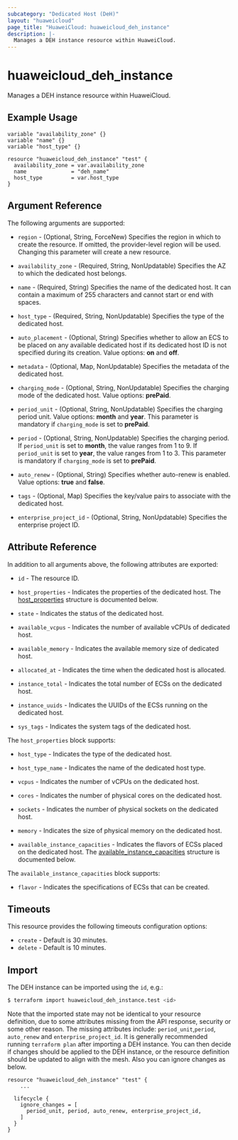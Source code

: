 ```yaml
---
subcategory: "Dedicated Host (DeH)"
layout: "huaweicloud"
page_title: "HuaweiCloud: huaweicloud_deh_instance"
description: |-
  Manages a DEH instance resource within HuaweiCloud.
---
```


# huaweicloud_deh_instance

Manages a DEH instance resource within HuaweiCloud.

## Example Usage

```hcl
variable "availability_zone" {}
variable "name" {}
variable "host_type" {}

resource "huaweicloud_deh_instance" "test" {
  availability_zone = var.availability_zone
  name              = "deh_name"
  host_type         = var.host_type
}
```

## Argument Reference

The following arguments are supported:

* `region` - (Optional, String, ForceNew) Specifies the region in which to create the resource.
  If omitted, the provider-level region will be used. Changing this parameter will create a new resource.

* `availability_zone` - (Required, String, NonUpdatable) Specifies the AZ to which the dedicated host belongs.

* `name` - (Required, String) Specifies the name of the dedicated host. It can contain a maximum of 255 characters and
  cannot start or end with spaces.

* `host_type` - (Required, String, NonUpdatable) Specifies the type of the dedicated host.

* `auto_placement` - (Optional, String) Specifies whether to allow an ECS to be placed on any available dedicated host if
  its dedicated host ID is not specified during its creation. Value options: **on** and **off**.

* `metadata` - (Optional, Map, NonUpdatable) Specifies the metadata of the dedicated host.

* `charging_mode` - (Optional, String, NonUpdatable) Specifies the charging mode of the dedicated host. Value options:
  **prePaid**.

* `period_unit` - (Optional, String, NonUpdatable) Specifies the charging period unit. Value options: **month** and
  **year**. This parameter is mandatory if `charging_mode` is set to **prePaid**.

* `period` - (Optional, String, NonUpdatable) Specifies the charging period.
  If `period_unit` is set to **month**, the value ranges from 1 to 9.
  If `period_unit` is set to **year**, the value ranges from 1 to 3.
  This parameter is mandatory if `charging_mode` is set to **prePaid**.

* `auto_renew` - (Optional, String) Specifies whether auto-renew is enabled. Value options: **true** and **false**.

* `tags` - (Optional, Map) Specifies the key/value pairs to associate with the dedicated host.

* `enterprise_project_id` - (Optional, String, NonUpdatable) Specifies the enterprise project ID.

## Attribute Reference

In addition to all arguments above, the following attributes are exported:

* `id` - The resource ID.

* `host_properties` - Indicates the properties of the dedicated host.
  The [host_properties](#host_properties_struct) structure is documented below.

* `state` - Indicates the status of the dedicated host.

* `available_vcpus` - Indicates the number of available vCPUs of dedicated host.

* `available_memory` - Indicates the available memory size of dedicated host.

* `allocated_at` - Indicates the time when the dedicated host is allocated.

* `instance_total` - Indicates the total number of ECSs on the dedicated host.

* `instance_uuids` - Indicates the UUIDs of the ECSs running on the dedicated host.

* `sys_tags` - Indicates the system tags of the dedicated host.

<a name="host_properties_struct"></a>
The `host_properties` block supports:

* `host_type` - Indicates the type of the dedicated host.

* `host_type_name` - Indicates the name of the dedicated host type.

* `vcpus` - Indicates the number of vCPUs on the dedicated host.

* `cores` - Indicates the number of physical cores on the dedicated host.

* `sockets` - Indicates the number of physical sockets on the dedicated host.

* `memory` - Indicates the size of physical memory on the dedicated host.

* `available_instance_capacities` - Indicates the flavors of ECSs placed on the dedicated host.
  The [available_instance_capacities](#available_instance_capacities_struct) structure is documented below.

<a name="available_instance_capacities_struct"></a>
The `available_instance_capacities` block supports:

* `flavor` - Indicates the specifications of ECSs that can be created.

## Timeouts

This resource provides the following timeouts configuration options:

* `create` - Default is 30 minutes.
* `delete` - Default is 10 minutes.

## Import

The DEH instance can be imported using the `id`, e.g.:

```bash
$ terraform import huaweicloud_deh_instance.test <id>
```

Note that the imported state may not be identical to your resource definition, due to some attributes missing from the
API response, security or some other reason. The missing attributes include: `period_unit`,`period`, `auto_renew` and
`enterprise_project_id`. It is generally recommended running `terraform plan` after importing a DEH instance. You can
then decide if changes should be applied to the DEH instance, or the resource definition should be updated to align with
the mesh. Also you can ignore changes as below.

```hcl
resource "huaweicloud_deh_instance" "test" {
    ...

  lifecycle {
    ignore_changes = [
      period_unit, period, auto_renew, enterprise_project_id,
    ]
  }
}
```
